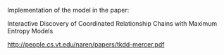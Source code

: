 Implementation of the model in the paper:

Interactive Discovery of Coordinated Relationship Chains with Maximum Entropy Models

http://people.cs.vt.edu/naren/papers/tkdd-mercer.pdf
